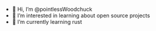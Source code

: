 - 👋 Hi, I’m @pointlessWoodchuck
- 👀 I’m interested in learning about open source projects
- 🌱 I’m currently learning rust

<!---
pointlessWoodchuck/pointlessWoodchuck is a ✨ special ✨ repository because its `README.md` (this file) appears on your GitHub profile.
You can click the Preview link to take a look at your changes.
--->
